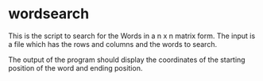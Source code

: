 # wordsearch

This is the script to search for the Words in a n x n matrix form.
The input is a file which has the rows and columns and the words to search.

The output of the program should display the coordinates of the starting position of the word and ending position.
